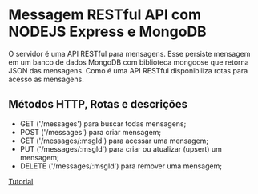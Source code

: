 # Messagem RESTful API com NODEJS Express e MongoDB
O servidor é uma API RESTful para mensagens. Esse persiste mensagem em um banco de dados MongoDB com biblioteca mongoose que retorna JSON das mensagens. Como é uma API RESTful disponibiliza rotas para acesso as mensagens.

## Métodos HTTP, Rotas e descrições
- GET ('/messages') para buscar todas mensagens;
- POST ('/messages') para criar mensagem;
- GET ('/messages/:msgId') para acessar uma mensagem;
- PUT ('/messages/:msgId') para criar ou atualizar (upsert) um mensagem;
- DELETE ('/messages/:msgId') para remover uma mensagem;

[Tutorial](https://medium.com/mackmobile/criando-um-web-service-restful-usando-node-js-7c00d8f16a4a)